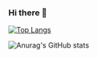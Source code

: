 ### Hi there 👋

<!--
**jason2020/jason2020** is a ✨ _special_ ✨ repository because its `README.md` (this file) appears on your GitHub profile.

Here are some ideas to get you started:

- 🔭 I’m currently working on ...
- 🌱 I’m currently learning ...
- 👯 I’m looking to collaborate on ...
- 🤔 I’m looking for help with ...
- 💬 Ask me about ...
- 📫 How to reach me: ...
- 😄 Pronouns: ...
- ⚡ Fun fact: ...
-->

[![Top Langs](https://github-readme-stats.vercel.app/api/top-langs/?username=jason2020)](https://github.com/anuraghazra/github-readme-stats)


![Anurag's GitHub stats](https://github-readme-stats.vercel.app/api?username=jason2020&count_private=true&show_icons=true&theme=dracula)
